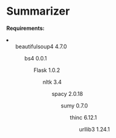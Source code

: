 # Summarizer
<b>Requirements:</b>
<li>
<ol>beautifulsoup4                        4.7.0
<ol>bs4                                   0.0.1
<ol>Flask                                 1.0.2
<ol>nltk                                  3.4
<ol>spacy                                 2.0.18
<ol>sumy                                  0.7.0
<ol>thinc                                 6.12.1
<ol>urllib3                               1.24.1 
    </li>

